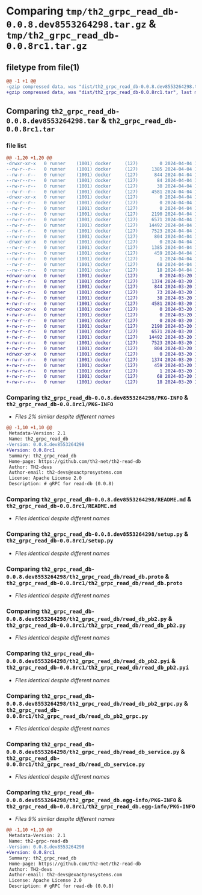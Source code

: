 # Comparing `tmp/th2_grpc_read_db-0.0.8.dev8553264298.tar.gz` & `tmp/th2_grpc_read_db-0.0.8rc1.tar.gz`

## filetype from file(1)

```diff
@@ -1 +1 @@
-gzip compressed data, was "dist/th2_grpc_read_db-0.0.8.dev8553264298.tar", last modified: Thu Apr  4 10:39:12 2024, max compression
+gzip compressed data, was "dist/th2_grpc_read_db-0.0.8rc1.tar", last modified: Wed Mar 20 12:06:11 2024, max compression
```

## Comparing `th2_grpc_read_db-0.0.8.dev8553264298.tar` & `th2_grpc_read_db-0.0.8rc1.tar`

### file list

```diff
@@ -1,20 +1,20 @@
-drwxr-xr-x   0 runner    (1001) docker     (127)        0 2024-04-04 10:39:12.000000 th2_grpc_read_db-0.0.8.dev8553264298/
--rw-r--r--   0 runner    (1001) docker     (127)     1385 2024-04-04 10:39:12.000000 th2_grpc_read_db-0.0.8.dev8553264298/PKG-INFO
--rw-r--r--   0 runner    (1001) docker     (127)      844 2024-04-04 10:37:49.000000 th2_grpc_read_db-0.0.8.dev8553264298/README.md
--rw-r--r--   0 runner    (1001) docker     (127)       84 2024-04-04 10:37:49.000000 th2_grpc_read_db-0.0.8.dev8553264298/package_info.json
--rw-r--r--   0 runner    (1001) docker     (127)       38 2024-04-04 10:39:12.000000 th2_grpc_read_db-0.0.8.dev8553264298/setup.cfg
--rw-r--r--   0 runner    (1001) docker     (127)     4581 2024-04-04 10:37:49.000000 th2_grpc_read_db-0.0.8.dev8553264298/setup.py
-drwxr-xr-x   0 runner    (1001) docker     (127)        0 2024-04-04 10:39:12.000000 th2_grpc_read_db-0.0.8.dev8553264298/th2_grpc_read_db/
--rw-r--r--   0 runner    (1001) docker     (127)        0 2024-04-04 10:39:12.000000 th2_grpc_read_db-0.0.8.dev8553264298/th2_grpc_read_db/__init__.py
--rw-r--r--   0 runner    (1001) docker     (127)        0 2024-04-04 10:39:12.000000 th2_grpc_read_db-0.0.8.dev8553264298/th2_grpc_read_db/py.typed
--rw-r--r--   0 runner    (1001) docker     (127)     2190 2024-04-04 10:37:49.000000 th2_grpc_read_db-0.0.8.dev8553264298/th2_grpc_read_db/read_db.proto
--rw-r--r--   0 runner    (1001) docker     (127)     6571 2024-04-04 10:39:11.000000 th2_grpc_read_db-0.0.8.dev8553264298/th2_grpc_read_db/read_db_pb2.py
--rw-r--r--   0 runner    (1001) docker     (127)    14492 2024-04-04 10:39:11.000000 th2_grpc_read_db-0.0.8.dev8553264298/th2_grpc_read_db/read_db_pb2.pyi
--rw-r--r--   0 runner    (1001) docker     (127)     7523 2024-04-04 10:39:11.000000 th2_grpc_read_db-0.0.8.dev8553264298/th2_grpc_read_db/read_db_pb2_grpc.py
--rw-r--r--   0 runner    (1001) docker     (127)      804 2024-04-04 10:38:56.000000 th2_grpc_read_db-0.0.8.dev8553264298/th2_grpc_read_db/read_db_service.py
-drwxr-xr-x   0 runner    (1001) docker     (127)        0 2024-04-04 10:39:12.000000 th2_grpc_read_db-0.0.8.dev8553264298/th2_grpc_read_db.egg-info/
--rw-r--r--   0 runner    (1001) docker     (127)     1385 2024-04-04 10:39:12.000000 th2_grpc_read_db-0.0.8.dev8553264298/th2_grpc_read_db.egg-info/PKG-INFO
--rw-r--r--   0 runner    (1001) docker     (127)      459 2024-04-04 10:39:12.000000 th2_grpc_read_db-0.0.8.dev8553264298/th2_grpc_read_db.egg-info/SOURCES.txt
--rw-r--r--   0 runner    (1001) docker     (127)        1 2024-04-04 10:39:12.000000 th2_grpc_read_db-0.0.8.dev8553264298/th2_grpc_read_db.egg-info/dependency_links.txt
--rw-r--r--   0 runner    (1001) docker     (127)       68 2024-04-04 10:39:12.000000 th2_grpc_read_db-0.0.8.dev8553264298/th2_grpc_read_db.egg-info/requires.txt
--rw-r--r--   0 runner    (1001) docker     (127)       18 2024-04-04 10:39:12.000000 th2_grpc_read_db-0.0.8.dev8553264298/th2_grpc_read_db.egg-info/top_level.txt
+drwxr-xr-x   0 runner    (1001) docker     (127)        0 2024-03-20 12:06:11.000000 th2_grpc_read_db-0.0.8rc1/
+-rw-r--r--   0 runner    (1001) docker     (127)     1374 2024-03-20 12:06:11.000000 th2_grpc_read_db-0.0.8rc1/PKG-INFO
+-rw-r--r--   0 runner    (1001) docker     (127)      844 2024-03-20 12:04:47.000000 th2_grpc_read_db-0.0.8rc1/README.md
+-rw-r--r--   0 runner    (1001) docker     (127)       73 2024-03-20 12:04:47.000000 th2_grpc_read_db-0.0.8rc1/package_info.json
+-rw-r--r--   0 runner    (1001) docker     (127)       38 2024-03-20 12:06:11.000000 th2_grpc_read_db-0.0.8rc1/setup.cfg
+-rw-r--r--   0 runner    (1001) docker     (127)     4581 2024-03-20 12:04:47.000000 th2_grpc_read_db-0.0.8rc1/setup.py
+drwxr-xr-x   0 runner    (1001) docker     (127)        0 2024-03-20 12:06:11.000000 th2_grpc_read_db-0.0.8rc1/th2_grpc_read_db/
+-rw-r--r--   0 runner    (1001) docker     (127)        0 2024-03-20 12:06:11.000000 th2_grpc_read_db-0.0.8rc1/th2_grpc_read_db/__init__.py
+-rw-r--r--   0 runner    (1001) docker     (127)        0 2024-03-20 12:06:11.000000 th2_grpc_read_db-0.0.8rc1/th2_grpc_read_db/py.typed
+-rw-r--r--   0 runner    (1001) docker     (127)     2190 2024-03-20 12:04:47.000000 th2_grpc_read_db-0.0.8rc1/th2_grpc_read_db/read_db.proto
+-rw-r--r--   0 runner    (1001) docker     (127)     6571 2024-03-20 12:06:10.000000 th2_grpc_read_db-0.0.8rc1/th2_grpc_read_db/read_db_pb2.py
+-rw-r--r--   0 runner    (1001) docker     (127)    14492 2024-03-20 12:06:10.000000 th2_grpc_read_db-0.0.8rc1/th2_grpc_read_db/read_db_pb2.pyi
+-rw-r--r--   0 runner    (1001) docker     (127)     7523 2024-03-20 12:06:10.000000 th2_grpc_read_db-0.0.8rc1/th2_grpc_read_db/read_db_pb2_grpc.py
+-rw-r--r--   0 runner    (1001) docker     (127)      804 2024-03-20 12:05:48.000000 th2_grpc_read_db-0.0.8rc1/th2_grpc_read_db/read_db_service.py
+drwxr-xr-x   0 runner    (1001) docker     (127)        0 2024-03-20 12:06:11.000000 th2_grpc_read_db-0.0.8rc1/th2_grpc_read_db.egg-info/
+-rw-r--r--   0 runner    (1001) docker     (127)     1374 2024-03-20 12:06:11.000000 th2_grpc_read_db-0.0.8rc1/th2_grpc_read_db.egg-info/PKG-INFO
+-rw-r--r--   0 runner    (1001) docker     (127)      459 2024-03-20 12:06:11.000000 th2_grpc_read_db-0.0.8rc1/th2_grpc_read_db.egg-info/SOURCES.txt
+-rw-r--r--   0 runner    (1001) docker     (127)        1 2024-03-20 12:06:11.000000 th2_grpc_read_db-0.0.8rc1/th2_grpc_read_db.egg-info/dependency_links.txt
+-rw-r--r--   0 runner    (1001) docker     (127)       68 2024-03-20 12:06:11.000000 th2_grpc_read_db-0.0.8rc1/th2_grpc_read_db.egg-info/requires.txt
+-rw-r--r--   0 runner    (1001) docker     (127)       18 2024-03-20 12:06:11.000000 th2_grpc_read_db-0.0.8rc1/th2_grpc_read_db.egg-info/top_level.txt
```

### Comparing `th2_grpc_read_db-0.0.8.dev8553264298/PKG-INFO` & `th2_grpc_read_db-0.0.8rc1/PKG-INFO`

 * *Files 2% similar despite different names*

```diff
@@ -1,10 +1,10 @@
 Metadata-Version: 2.1
 Name: th2_grpc_read_db
-Version: 0.0.8.dev8553264298
+Version: 0.0.8rc1
 Summary: th2_grpc_read_db
 Home-page: https://github.com/th2-net/th2-read-db
 Author: TH2-devs
 Author-email: th2-devs@exactprosystems.com
 License: Apache License 2.0
 Description: # gRPC for read-db (0.0.8)
```

### Comparing `th2_grpc_read_db-0.0.8.dev8553264298/README.md` & `th2_grpc_read_db-0.0.8rc1/README.md`

 * *Files identical despite different names*

### Comparing `th2_grpc_read_db-0.0.8.dev8553264298/setup.py` & `th2_grpc_read_db-0.0.8rc1/setup.py`

 * *Files identical despite different names*

### Comparing `th2_grpc_read_db-0.0.8.dev8553264298/th2_grpc_read_db/read_db.proto` & `th2_grpc_read_db-0.0.8rc1/th2_grpc_read_db/read_db.proto`

 * *Files identical despite different names*

### Comparing `th2_grpc_read_db-0.0.8.dev8553264298/th2_grpc_read_db/read_db_pb2.py` & `th2_grpc_read_db-0.0.8rc1/th2_grpc_read_db/read_db_pb2.py`

 * *Files identical despite different names*

### Comparing `th2_grpc_read_db-0.0.8.dev8553264298/th2_grpc_read_db/read_db_pb2.pyi` & `th2_grpc_read_db-0.0.8rc1/th2_grpc_read_db/read_db_pb2.pyi`

 * *Files identical despite different names*

### Comparing `th2_grpc_read_db-0.0.8.dev8553264298/th2_grpc_read_db/read_db_pb2_grpc.py` & `th2_grpc_read_db-0.0.8rc1/th2_grpc_read_db/read_db_pb2_grpc.py`

 * *Files identical despite different names*

### Comparing `th2_grpc_read_db-0.0.8.dev8553264298/th2_grpc_read_db/read_db_service.py` & `th2_grpc_read_db-0.0.8rc1/th2_grpc_read_db/read_db_service.py`

 * *Files identical despite different names*

### Comparing `th2_grpc_read_db-0.0.8.dev8553264298/th2_grpc_read_db.egg-info/PKG-INFO` & `th2_grpc_read_db-0.0.8rc1/th2_grpc_read_db.egg-info/PKG-INFO`

 * *Files 9% similar despite different names*

```diff
@@ -1,10 +1,10 @@
 Metadata-Version: 2.1
 Name: th2-grpc-read-db
-Version: 0.0.8.dev8553264298
+Version: 0.0.8rc1
 Summary: th2_grpc_read_db
 Home-page: https://github.com/th2-net/th2-read-db
 Author: TH2-devs
 Author-email: th2-devs@exactprosystems.com
 License: Apache License 2.0
 Description: # gRPC for read-db (0.0.8)
```

